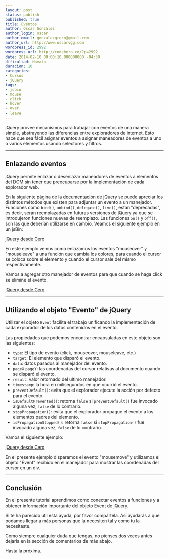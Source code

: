 ```yaml
---
layout: post
status: publish
published: true
title: Eventos
author: Oscar González
author_login: oscar
author_email: gonzalezgreco@gmail.com
author_url: http://www.oscarvgg.com
wordpress_id: 2992
wordpress_url: http://codehero.co/?p=2992
date: 2014-02-10 00:00:10.000000000 -04:30
dificultad: Novato
duracion: 10
categories:
- Cursos
- jQuery
tags:
- jsbin
- mouse
- click
- hover
- over
- leave
---
```

<p>jQuery provee mecanismos para trabajar con eventos de una manera simple, abstrayendo las diferencias entre exploradores de internet. Esto hace que sea fácil asignar eventos a asignar maneadores de eventos a uno o varios elementos usando selectores y filtros.</p>

<hr />

<h2>Enlazando eventos</h2>

<p>jQuery permite enlazar o desenlazar maneadores de eventos a elementos del DOM sin tener que preocuparse por la implementación de cada explorador web.</p>

<p>En la siguiente página de la <a href="http://api.jquery.com/category/events/event-handler-attachment/">documentación de jQuery</a> se puede apreciar los distintos métodos que existen para adjuntar un evento a un manejador. Funciones como <code>bind()</code>, <code>unbind()</code>, <code>delegate()</code>, <code>live()</code>, están "deprecadas", es decir, serán reemplazadas en futuras versiones de jQuery ya que se introdujeron funciones nuevas de reemplazo. Las funciones <code>on()</code> y <code>off()</code>, son las que deberían utilizarse en cambio. Veamos el siguiente ejemplo en un jsBin:</p>

<p><a class="jsbin-embed" href="http://jsbin.com/woqut/1/embed?html,css,js,output">jQuery desde Cero</a> <script src="http://static.jsbin.com/js/embed.js"></script></p>

<p>En este ejemplo vemos como enlazamos los eventos "mouseover" y "mouseleave" a una función que cambia los colores, para cuando el cursor se coloca sobre el elemento y cuando el cursor sale del mismo respectivamente.</p>

<p>Vamos a agregar otro manejador de eventos para que cuando se haga click se elimine el evento.</p>

<p><a class="jsbin-embed" href="http://jsbin.com/godav/1/embed?html,css,js,output">jQuery desde Cero</a><script src="http://static.jsbin.com/js/embed.js"></script></p>

<hr />

<h2>Utilizando el objeto "Evento" de jQuery</h2>

<p>Utilizar el objeto <code>Event</code> facilita el trabajo unificando la implementación de cada explorador de los datos contenidos en el evento.</p>

<p>Las propiedades que podemos encontrar encapsuladas en este objeto son las siguientes:</p>

<ul>
<li><code>type</code>: El tipo de evento (click, mouseover, mouseleave, etc.)</li>
<li><code>target</code>: El elemento que disparó el evento.</li>
<li><code>data</code>: datos pasados al manejador del evento.</li>
<li><code>pageX</code> <code>pageY</code>: las coordenadas del cursor relativas al documento cuando se disparó el evento.</li>
<li><code>result</code>: valor retornado del ultimo manejador.</li>
<li><code>timestamp</code>: la hora en milisegundos en que ocurrió el evento.</li>
<li><code>preventDefault()</code>: evita que el explorador ejecute la acción por defecto para el evento.</li>
<li><code>isDefaultPrevented()</code>: retorna <code>false</code> si <code>preventDefault()</code> fue invocado alguna vez, <code>false</code> de lo contrario.</li>
<li><code>stopPropagation()</code>: evita que el explorador propague el evento a los elementos padres del elemento.</li>
<li><code>isPropagationStopped()</code>: retorna <code>false</code> si <code>stopPropagation()</code> fue invocado alguna vez, <code>false</code> de lo contrario.</li>
</ul>

<p>Vamos el siguiente ejemplo:</p>

<p><a class="jsbin-embed" href="http://jsbin.com/mejij/1/embed?html,js,output">jQuery desde Cero</a> <script src="http://static.jsbin.com/js/embed.js"></script></p>

<p>En el presente ejemplo disparamos el evento "mousemove" y utilizamos el objeto "Event" recibido en el manejador para mostrar las coordenadas del cursor en un div.</p>

<hr />

<h2>Conclusión</h2>

<p>En el presente tutorial aprendimos como conectar eventos a funciones y a obtener información importante del objeto Event de jQuery.</p>

<p>Si te ha parecido util esta ayuda, por favor compártela. Así ayudarás a que podamos llegar a más personas que la necesiten tal y como tu la necesitaste.</p>

<p>Como siempre cualquier duda que tengas, no pienses dos veces antes dejarla en la sección de comentarios de más abajo.</p>

<p>Hasta la próxima.</p>
